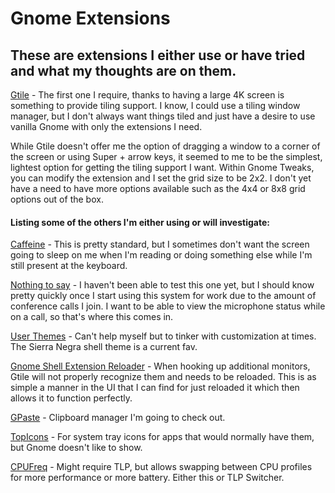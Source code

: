 # Gnome Extensions
## These are extensions I either use or have tried and what my thoughts are on them.

[Gtile](https://extensions.gnome.org/extension/28/gtile/) - The first one I require, thanks to having a large 4K screen is something to provide tiling support. I know, I could use a tiling window manager, but I don't always want things tiled and just have a desire to use vanilla Gnome with only the extensions I need.

While Gtile doesn't offer me the option of dragging a window to a corner of the screen or using Super + arrow keys, it seemed to me to be the simplest, lightest option for getting the tiling support I want. Within Gnome Tweaks, you can modify the extension and I set the grid size to be 2x2. I don't yet have a need to have more options available such as the 4x4 or 8x8 grid options out of the box.

#### Listing some of the others I'm either using or will investigate:

[Caffeine](https://extensions.gnome.org/extension/517/caffeine/) - This is pretty standard, but I sometimes don't want the screen going to sleep on me when I'm reading or doing something else while I'm still present at the keyboard.

[Nothing to say](https://extensions.gnome.org/extension/1113/nothing-to-say/) - I haven't been able to test this one yet, but I should know pretty quickly once I start using this system for work due to the amount of conference calls I join. I want to be able to view the microphone status while on a call, so that's where this comes in.

[User Themes](https://extensions.gnome.org/extension/19/user-themes/) - Can't help myself but to tinker with customization at times. The Sierra Negra shell theme is a current fav.

[Gnome Shell Extension Reloader](https://extensions.gnome.org/extension/1137/gnome-shell-extension-reloader/) - When hooking up additional monitors, Gtile will not properly recognize them and needs to be reloaded. This is as simple a manner in the UI that I can find for just reloaded it which then allows it to function perfectly.

[GPaste](https://github.com/Keruspe/GPaste) - Clipboard manager I'm going to check out.

[TopIcons](https://extensions.gnome.org/extension/1031/topicons/) - For system tray icons for apps that would normally have them, but Gnome doesn't like to show.

[CPUFreq](https://extensions.gnome.org/extension/1082/cpufreq/) - Might require TLP, but allows swapping between CPU profiles for more performance or more battery. Either this or TLP Switcher.
